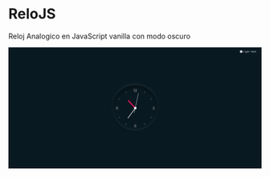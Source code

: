 # ReloJS
Reloj Analogico en JavaScript vanilla con modo oscuro

![reloj analogico](/assets/img/clockPreview.png)
